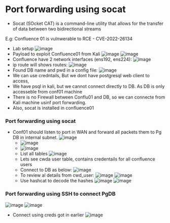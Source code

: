 # Port forwarding using socat
- Socat (SOcket CAT) is a command-line utility that allows for the transfer of data between two bidirectional streams


E.g: Confluence 01 is vulnwerable to RCE - CVE-2022-26134
- Lab setup
![image](https://github.com/user-attachments/assets/288515b2-d7ad-4f6b-9fed-c7523cd6f437)
- Payload to exploit Confluence01 from Kali
![image](https://github.com/user-attachments/assets/85174bde-88e4-47b1-bd32-e295b4a05339)
![image](https://github.com/user-attachments/assets/166b937a-565f-4b23-8de5-031c45ceef8e)
- Confluence have 2 network interfaces (ens192, ens224):
![image](https://github.com/user-attachments/assets/1b754b5d-9567-4ca0-8312-6fb74f1bd007)
- ip route will shows routes:
![image](https://github.com/user-attachments/assets/65b9adc4-cb59-4eca-afc1-180443990e06)
-  Found DB name and pwd in a config file:
![image](https://github.com/user-attachments/assets/086125ed-e01e-447b-bc13-f0ed5036c1db)
  -  We can use credntails, But we dont have postgresql web client to access,
  -  We have psql in kali, but we cannot connect directly to DB. As DB is only accesseble from conf01 machine
  -  There is no Firewall between Conflu01 and DB, so we can connecte from Kali machine usinf port forwarding.
  -  Also, socat is installed in confluence01

### Port forwarding using socat
- Conf01 should listen to port in WAN and forward all packets them to Pg DB in internal subnet.
![image](https://github.com/user-attachments/assets/4c6ac43b-f141-4b93-90cb-2ec532e8372b)
  - ![image](https://github.com/user-attachments/assets/79e18b0d-792d-4c01-a1bd-36e953ef7906)
  - ![image](https://github.com/user-attachments/assets/1635790f-dc34-4c12-82b8-2e9b1fb77bab)
  - List all tables
![image](https://github.com/user-attachments/assets/5c79ca7d-d020-47b1-a496-6511e13d7ca0)
  - Lets see cwda user table, contains credentails for all confluence users
  - Connect to DB as below:
![image](https://github.com/user-attachments/assets/5beefc92-c17e-40cd-b4e0-bb1fc05cc52c)
  - To review al details from cwd_user:
![image](https://github.com/user-attachments/assets/9b85a7e6-7319-4a89-ab4b-c2b55d2b6071)
![image](https://github.com/user-attachments/assets/e3fa4c3f-0bce-433a-ac63-823e47dd7ef7)
  - Use hashcat to decode the hashes
![image](https://github.com/user-attachments/assets/902f0669-ed38-4097-aa55-33bb9ff16035)
![image](https://github.com/user-attachments/assets/955a8872-18ab-4de8-bc90-350f47c69563)

### Port forwarding using SSH to connect PgDB
![image](https://github.com/user-attachments/assets/18e42640-9a54-455d-b672-e5961a8ff42e)
![image](https://github.com/user-attachments/assets/4619d2ac-e2a0-4fac-9c99-193c8dd29c14)
- Connect using creds got in earlier
![image](https://github.com/user-attachments/assets/3e39ea8a-add8-49dc-862c-4330efcb0ad6)


